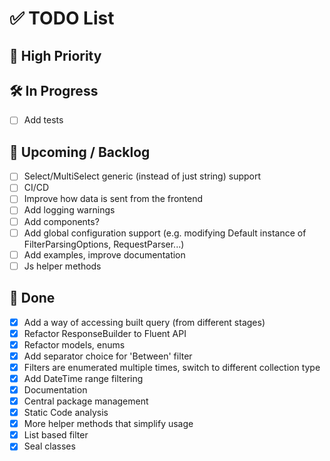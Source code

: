 # ✅ TODO List

## 📌 High Priority

## 🛠 In Progress

-   [ ] Add tests

## 📅 Upcoming / Backlog

-   [ ] Select/MultiSelect generic (instead of just string) support
-   [ ] CI/CD
-   [ ] Improve how data is sent from the frontend
-   [ ] Add logging warnings
-   [ ] Add components?
-   [ ] Add global configuration support (e.g. modifying Default instance of FilterParsingOptions, RequestParser...)
-   [ ] Add examples, improve documentation
-   [ ] Js helper methods

## 🧹 Done

-   [x] Add a way of accessing built query (from different stages)
-   [x] Refactor ResponseBuilder to Fluent API
-   [x] Refactor models, enums
-   [x] Add separator choice for 'Between' filter
-   [x] Filters are enumerated multiple times, switch to different collection type
-   [x] Add DateTime range filtering
-   [x] Documentation
-   [x] Central package management
-   [x] Static Code analysis
-   [x] More helper methods that simplify usage
-   [x] List based filter
-   [x] Seal classes
